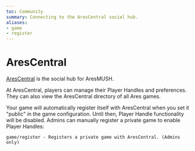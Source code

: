 ```yaml
---
toc: Community
summary: Connecting to the AresCentral social hub.
aliases:
- game
- register
---
```

# AresCentral

[AresCentral](http://arescentral.aresmush.com/) is the social hub for AresMUSH. 

At AresCentral, players can manage their Player Handles and preferences.   They can also view the AresCentral directory of all Ares games.

Your game will automatically register itself with AresCentral when you set it "public" in the game configuration.  Until then, Player Handle functionality will be disabled.  Admins can manually register a private game to enable Player Handles:

    game/register - Registers a private game with AresCentral. (Admins only)
